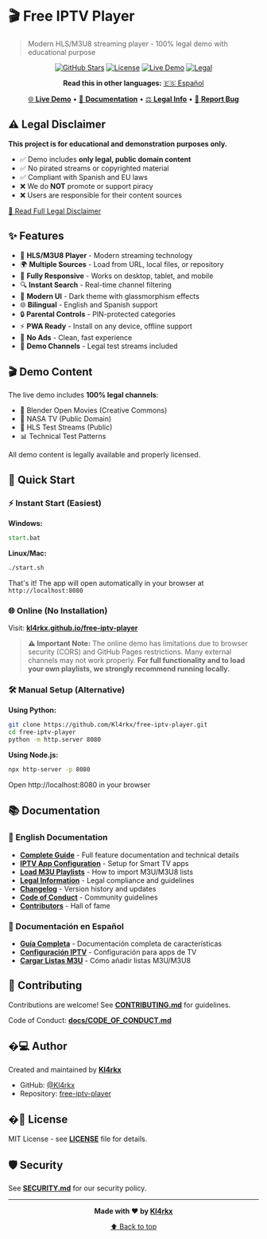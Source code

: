 # 🎬 Free IPTV Player

> Modern HLS/M3U8 streaming player - 100% legal demo with educational purpose

<div align="center">

[![GitHub Stars](https://img.shields.io/github/stars/Kl4rkx/free-iptv-player?style=for-the-badge)](https://github.com/Kl4rkx/free-iptv-player/stargazers)
[![License](https://img.shields.io/badge/license-MIT-green.svg?style=for-the-badge)](./LICENSE)
[![Live Demo](https://img.shields.io/badge/demo-online-blue.svg?style=for-the-badge)](https://kl4rkx.github.io/free-iptv-player)
[![Legal](https://img.shields.io/badge/100%25-LEGAL-brightgreen.svg?style=for-the-badge)](./data/README-LEGAL.md)

**Read this in other languages:** [🇪🇸 Español](./README.es.md)

[🌐 **Live Demo**](https://kl4rkx.github.io/free-iptv-player) • [📖 **Documentation**](./docs/) • [⚖️ **Legal Info**](./data/README-LEGAL.md) • [🐛 **Report Bug**](https://github.com/Kl4rkx/free-iptv-player/issues)

</div>

## ⚠️ Legal Disclaimer

**This project is for educational and demonstration purposes only.**

- ✅ Demo includes **only legal, public domain content**
- ✅ No pirated streams or copyrighted material
- ✅ Compliant with Spanish and EU laws
- ❌ We do **NOT** promote or support piracy
- ❌ Users are responsible for their content sources

[📖 Read Full Legal Disclaimer](./data/README-LEGAL.md)

## ✨ Features

- 🎥 **HLS/M3U8 Player** - Modern streaming technology
- 🌍 **Multiple Sources** - Load from URL, local files, or repository
- 📱 **Fully Responsive** - Works on desktop, tablet, and mobile
- 🔍 **Instant Search** - Real-time channel filtering
- 🎨 **Modern UI** - Dark theme with glassmorphism effects
- 🌐 **Bilingual** - English and Spanish support
- 🔒 **Parental Controls** - PIN-protected categories
- ⚡ **PWA Ready** - Install on any device, offline support
- 🚫 **No Ads** - Clean, fast experience
- 🧪 **Demo Channels** - Legal test streams included

## 🎬 Demo Content

The live demo includes **100% legal channels**:
- 🐰 Blender Open Movies (Creative Commons)
- 🚀 NASA TV (Public Domain)
- 🧪 HLS Test Streams (Public)
- 📊 Technical Test Patterns

All demo content is legally available and properly licensed.

## 🚀 Quick Start

### ⚡ Instant Start (Easiest)

**Windows:**
```cmd
start.bat
```

**Linux/Mac:**
```bash
./start.sh
```

That's it! The app will open automatically in your browser at `http://localhost:8080`

### 🌐 Online (No Installation)

Visit: **[kl4rkx.github.io/free-iptv-player](https://kl4rkx.github.io/free-iptv-player)**

> **⚠️ Important Note:** The online demo has limitations due to browser security (CORS) and GitHub Pages restrictions. Many external channels may not work properly. **For full functionality and to load your own playlists, we strongly recommend running locally.**

### 🛠️ Manual Setup (Alternative)

**Using Python:**
```bash
git clone https://github.com/Kl4rkx/free-iptv-player.git
cd free-iptv-player
python -m http.server 8080
```

**Using Node.js:**
```bash
npx http-server -p 8080
```

Open http://localhost:8080 in your browser

## 📚 Documentation

### 📖 English Documentation

- **[Complete Guide](./docs/COMPLETE-GUIDE.md)** - Full feature documentation and technical details
- **[IPTV App Configuration](./docs/IPTV-APP-CONFIGURATION.md)** - Setup for Smart TV apps
- **[Load M3U Playlists](./docs/LOAD-M3U-LISTS.md)** - How to import M3U/M3U8 lists
- **[Legal Information](./data/README-LEGAL.md)** - Legal compliance and guidelines
- **[Changelog](./docs/CHANGELOG.md)** - Version history and updates
- **[Code of Conduct](./docs/CODE_OF_CONDUCT.md)** - Community guidelines
- **[Contributors](./docs/CONTRIBUTORS.md)** - Hall of fame

### 📖 Documentación en Español

- **[Guía Completa](./docs/GUIA_COMPLETA.md)** - Documentación completa de características
- **[Configuración IPTV](./docs/CONFIGURACION-IPTV.md)** - Configuración para apps de TV
- **[Cargar Listas M3U](./docs/CARGAR-LISTAS-M3U.md)** - Cómo añadir listas M3U/M3U8

## 🤝 Contributing

Contributions are welcome! See **[CONTRIBUTING.md](./CONTRIBUTING.md)** for guidelines.

Code of Conduct: **[docs/CODE_OF_CONDUCT.md](./docs/CODE_OF_CONDUCT.md)**

## �‍💻 Author

Created and maintained by **[Kl4rkx](https://github.com/Kl4rkx)**

- GitHub: [@Kl4rkx](https://github.com/Kl4rkx)
- Repository: [free-iptv-player](https://github.com/Kl4rkx/free-iptv-player)

## �📄 License

MIT License - see **[LICENSE](./LICENSE)** file for details.

## 🛡️ Security

See **[SECURITY.md](./SECURITY.md)** for our security policy.

---

<div align="center">

**Made with ❤️ by [Kl4rkx](https://github.com/Kl4rkx)**

[⬆ Back to top](#-free-iptv-player)

</div>